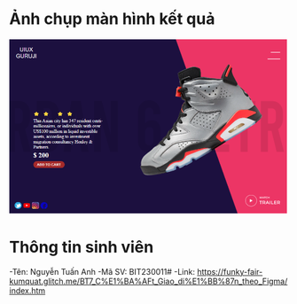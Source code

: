 # Ảnh chụp màn hình kết quả

![Hình ảnh kết quả](ketqua.png)

# Thông tin sinh viên
-Tên: Nguyễn Tuấn Anh
-Mã SV: BIT230011#
-Link: https://funky-fair-kumquat.glitch.me/BT7_C%E1%BA%AFt_Giao_di%E1%BB%87n_theo_Figma/index.htm